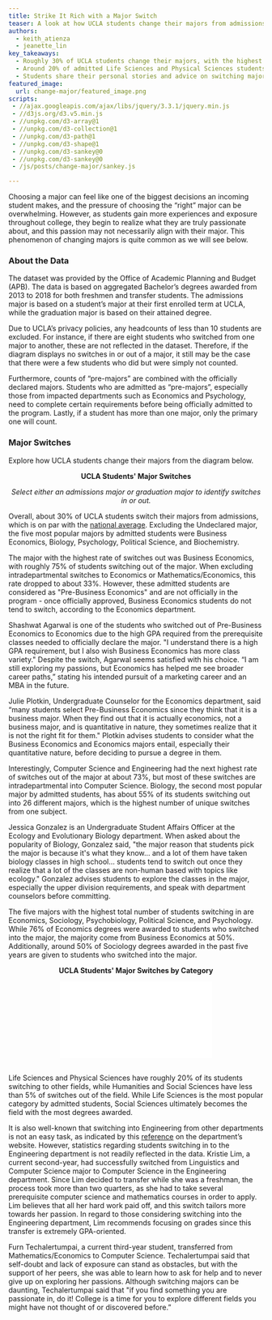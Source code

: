 ```yaml
---
title: Strike It Rich with a Major Switch
teaser: A look at how UCLA students change their majors from admissions to their attained degree, data aggregated from 2013-2018.
authors:
  - keith_atienza
  - jeanette_lin
key_takeaways:
  - Roughly 30% of UCLA students change their majors, with the highest changes seen among Business Economics, Sociology, Psychobiology, Political Science, and Psychology students. 
  - Around 20% of admitted Life Sciences and Physical Sciences students switch to other fields, while less than 5% of Humanities, Engineering, or Social Sciences students switch. 
  - Students share their personal stories and advice on switching majors that allowed them to pursue their passions and career interests.
featured_image:
  url: change-major/featured_image.png
scripts:
 - //ajax.googleapis.com/ajax/libs/jquery/3.3.1/jquery.min.js
 - //d3js.org/d3.v5.min.js
 - //unpkg.com/d3-array@1
 - //unpkg.com/d3-collection@1
 - //unpkg.com/d3-path@1
 - //unpkg.com/d3-shape@1
 - //unpkg.com/d3-sankey@0
 - //unpkg.com/d3-sankey@0
 - /js/posts/change-major/sankey.js

---
```


Choosing a major can feel like one of the biggest decisions an incoming student makes, and the pressure of choosing the “right” major can be overwhelming. However, as students gain more experiences and exposure throughout college, they begin to realize what they are truly passionate about, and this passion may not necessarily align with their major. This phenomenon of changing majors is quite common as we will see below.


### About the Data

The dataset was provided by the Office of Academic Planning and Budget (APB). The data is based on aggregated Bachelor’s degrees awarded from 2013 to 2018 for both freshmen and transfer students. The admissions major is based on a student’s major at their first enrolled term at UCLA, while the graduation major is based on their attained degree. 

Due to UCLA’s privacy policies, any headcounts of less than 10 students are excluded. For instance, if there are eight students who switched from one major to another, these are not reflected in the dataset. Therefore, if the diagram displays no switches in or out of a major, it still may be the case that there were a few students who did but were simply not counted.

Furthermore, counts of “pre-majors” are combined with the officially declared majors. Students who are admitted as “pre-majors”, especially those from impacted departments such as Economics and Psychology, need to complete certain requirements before being officially admitted to the program. Lastly, if a student has more than one major, only the primary one will count. 


### Major Switches

Explore how UCLA students change their majors from the diagram below.


<p style="text-align: center; font-weight:bold">UCLA Students' Major Switches</p>
<p style="text-align: center; font-style:italic">Select either an admissions major or graduation major to identify switches in or out.</p>


<div class="dropdown"></div>
<div class="dropdown2"></div>
<div id="chart"></div>
<div id="label"></div>

Overall, about 30% of UCLA students switch their majors from admissions, which is on par with the [national average](https://nces.ed.gov/pubs2018/2018434.pdf). Excluding the Undeclared major, the five most popular majors by admitted students were Business Economics, Biology, Psychology, Political Science, and Biochemistry.

The major with the highest rate of switches out was Business Economics, with roughly 75% of students switching out of the major. When excluding intradepartmental switches to Economics or Mathematics/Economics, this rate dropped to about 33%. However, these admitted students are considered as "Pre-Business Economics" and are not officially in the program - once officially approved, Business Economics students do not tend to switch, according to the Economics department.

Shashwat Agarwal is one of the students who switched out of Pre-Business Economics to Economics due to the high GPA required from the prerequisite classes needed to officially declare the major. "I understand there is a high GPA requirement, but I also wish Business Economics has more class variety." Despite the switch, Agarwal seems satisfied with his choice. “I am still exploring my passions, but Economics has helped me see broader career paths,” stating his intended pursuit of a marketing career and an MBA in the future.

Julie Plotkin, Undergraduate Counselor for the Economics department, said “many students select Pre-Business Economics since they think that it is a business major. When they find out that it is actually economics, not a business major, and is quantitative in nature, they sometimes realize that it is not the right fit for them." Plotkin advises students to consider what the Business Economics and Economics majors entail, especially their quantitative nature, before deciding to pursue a degree in them.

Interestingly, Computer Science and Engineering had the next highest rate of switches out of the major at about 73%, but most of these switches are intradepartmental into Computer Science. Biology, the second most popular major by admitted students, has about 55% of its students switching out into 26 different majors, which is the highest number of unique switches from one subject.

Jessica Gonzalez is an Undergraduate Student Affairs Officer at the Ecology and Evolutionary Biology department. When asked about the popularity of Biology, Gonzalez said, "the major reason that students pick the major is because it's what they know... and a lot of them have taken biology classes in high school... students tend to switch out once they realize that a lot of the classes are non-human based with topics like ecology." Gonzalez advises students to explore the classes in the major, especially the upper division requirements, and speak with department counselors before committing.

The five majors with the highest total number of students switching in are Economics, Sociology, Psychobiology, Political Science, and Psychology. While 76% of Economics degrees were awarded to students who switched into the major, the majority come from Business Economics at 50%. Additionally, around 50% of Sociology degrees awarded in the past five years are given to students who switched into the major.


<p style="text-align: center; font-weight:bold">UCLA Students' Major Switches by Category</p>
<iframe id="bar-chart" frameborder="0" scrolling="no" style="display:block;margin:auto;" src="//plot.ly/~jeanettelin8/5.embed?showlink=false"></iframe>

<br>

Life Sciences and Physical Sciences have roughly 20% of its students switching to other fields, while Humanities and Social Sciences have less than 5% of switches out of the field. While Life Sciences is the most popular category by admitted students, Social Sciences ultimately becomes the field with the most degrees awarded.

It is also well-known that switching into Engineering from other departments is not an easy task, as indicated by this [reference](https://www.seasoasa.ucla.edu/ls-to-engineering/) on the department’s website. However, statistics regarding students switching in to the Engineering department is not readily reflected in the data. Kristie Lim, a current second-year, had successfully switched from Linguistics and Computer Science major to Computer Science in the Engineering department. Since Lim decided to transfer while she was a freshman, the process took more than two quarters, as she had to take several prerequisite computer science and mathematics courses in order to apply. Lim believes that all her hard work paid off, and this switch tailors more towards her passion. In regard to those considering switching into the Engineering department, Lim recommends focusing on grades since this transfer is extremely GPA-oriented.   

Furn Techalertumpai, a current third-year student, transferred from Mathematics/Economics to Computer Science. Techalertumpai said that self-doubt and lack of exposure can stand as obstacles, but with the support of her peers, she was able to learn how to ask for help and to never give up on exploring her passions. Although switching majors can be daunting, Techalertumpai said that "if you find something you are passionate in, do it! College is a time for you to explore different fields you might have not thought of or discovered before.”
